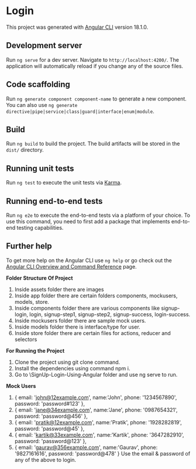 # Login

This project was generated with [Angular CLI](https://github.com/angular/angular-cli) version 18.1.0.

## Development server

Run `ng serve` for a dev server. Navigate to `http://localhost:4200/`. The application will automatically reload if you change any of the source files.

## Code scaffolding

Run `ng generate component component-name` to generate a new component. You can also use `ng generate directive|pipe|service|class|guard|interface|enum|module`.

## Build

Run `ng build` to build the project. The build artifacts will be stored in the `dist/` directory.

## Running unit tests

Run `ng test` to execute the unit tests via [Karma](https://karma-runner.github.io).

## Running end-to-end tests

Run `ng e2e` to execute the end-to-end tests via a platform of your choice. To use this command, you need to first add a package that implements end-to-end testing capabilities.

## Further help

To get more help on the Angular CLI use `ng help` or go check out the [Angular CLI Overview and Command Reference](https://angular.dev/tools/cli) page.

**Folder Structure Of Project**
1. Inside assets folder there are images
2. Inside app folder there are certain folders components, mockusers, models, store.
3. Inside components folder there are various components like signup-login, login, signup-step1, signup-step2, signup-success, login-success.
4. Inside mockusers folder there are sample mock users.
5. Inside models folder there is interface/type for user.
6. Inside store folder there are certain files for actions, reducer and selectors

**For Running the Project**
1. Clone the project using git clone command.
2. Install the dependencies using command npm i.
3. Go to \SignUp-Login-Using-Angular folder and use ng serve to run.

**Mock Users**
1. { email: 'john@12example.com', name:'John', phone: '1234567890', password: 'password#123' },
2. { email: 'jane@34example.com', name:'Jane', phone: '0987654321', password: 'password@456' },
3. { email: 'pratik@12example.com', name:'Pratik', phone: '1928282819', password: 'password@45' },
4. { email: 'kartik@33example.com', name:'Kartik', phone: '3647282910', password: 'password@123' },
5. { email: 'gaurav@356example.com', name:'Gaurav', phone: '9827161616', password: 'password@478' }
Use the email & password of any of the above to login.
